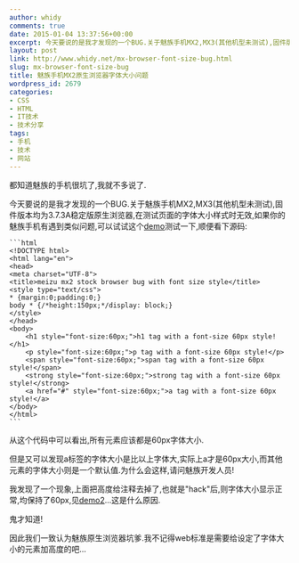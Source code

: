 ```yaml
---
author: whidy
comments: true
date: 2015-01-04 13:37:56+00:00
excerpt: 今天要说的是我才发现的一个BUG.关于魅族手机MX2,MX3(其他机型未测试),固件版本均为3.7.3A稳定版原生浏览器,在测试页面的字体大小样式时无效,
layout: post
link: http://www.whidy.net/mx-browser-font-size-bug.html
slug: mx-browser-font-size-bug
title: 魅族手机MX2原生浏览器字体大小问题
wordpress_id: 2679
categories:
- CSS
- HTML
- IT技术
- 技术分享
tags:
- 手机
- 技术
- 网站
---
```


都知道魅族的手机很坑了,我就不多说了.

今天要说的是我才发现的一个BUG.关于魅族手机MX2,MX3(其他机型未测试),固件版本均为3.7.3A稳定版原生浏览器,在测试页面的字体大小样式时无效,如果你的魅族手机有遇到类似问题,可以试试这个[demo](http://www.whidy.net/demos/mx_font_size_test/fz1.html)测试一下,顺便看下源码:

    ```html
    <!DOCTYPE html>
    <html lang="en">
    <head>
    <meta charset="UTF-8">
    <title>meizu mx2 stock browser bug with font size style</title>
    <style type="text/css">
    * {margin:0;padding:0;}
    body * {/*height:150px;*/display: block;}
    </style>
    </head>
    <body>
        <h1 style="font-size:60px;">h1 tag with a font-size 60px style!</h1>
        <p style="font-size:60px;">p tag with a font-size 60px style!</p>
        <span style="font-size:60px;">span tag with a font-size 60px style!</span>
        <strong style="font-size:60px;">strong tag with a font-size 60px style!</strong>
        <a href="#" style="font-size:60px;">a tag with a font-size 60px style!</a>
    </body>
    </html>
    ```

从这个代码中可以看出,所有元素应该都是60px字体大小.

但是又可以发现a标签的字体大小是比以上字体大,实际上a才是60px大小,而其他元素的字体大小则是一个默认值.为什么会这样,请问魅族开发人员!

我发现了一个现象,上面把高度给注释去掉了,也就是"hack"后,则字体大小显示正常,均保持了60px,见[demo2](http://www.whidy.net/demos/mx_font_size_test/fz2.html)...这是什么原因.

鬼才知道!

因此我们一致认为魅族原生浏览器坑爹.我不记得web标准是需要给设定了字体大小的元素加高度的吧...
